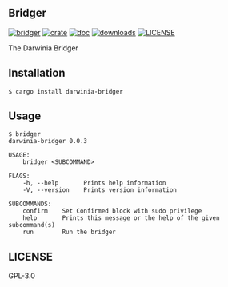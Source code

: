 ## Bridger

[![bridger](https://github.com/darwinia-network/bridger/workflows/bridger/badge.svg)](https://github.com/darwinia-network/bridger)
[![crate](https://img.shields.io/crates/v/darwinia-bridger.svg)](https://crates.io/crates/darwinia-bridger)
[![doc](https://img.shields.io/badge/current-docs-brightgreen.svg)](https://docs.rs/darwinia-bridger/)
[![downloads](https://img.shields.io/crates/d/darwinia-bridger.svg)](https://crates.io/crates/darwinia-bridger)
[![LICENSE](https://img.shields.io/crates/l/darwinia-bridger.svg)](https://choosealicense.com/licenses/gpl/)

The Darwinia Bridger

## Installation

```
$ cargo install darwinia-bridger
```

## Usage

```
$ bridger
darwinia-bridger 0.0.3

USAGE:
    bridger <SUBCOMMAND>

FLAGS:
    -h, --help       Prints help information
    -V, --version    Prints version information

SUBCOMMANDS:
    confirm    Set Confirmed block with sudo privilege
    help       Prints this message or the help of the given subcommand(s)
    run        Run the bridger
```

## LICENSE

GPL-3.0
